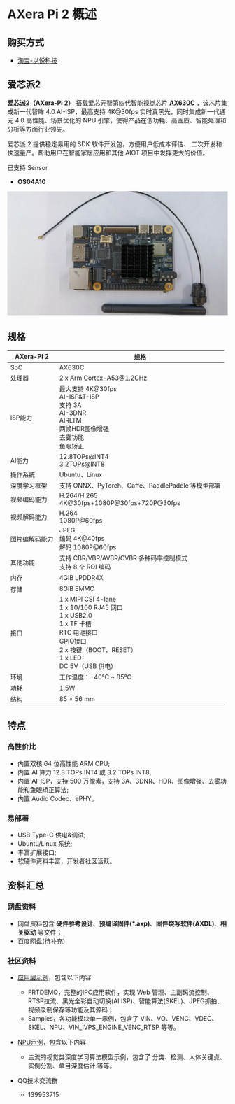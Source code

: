 # AXera Pi 2 概述

## 购买方式

- [淘宝-以悦科技]()

## 爱芯派2

**爱芯派2（AXera-Pi 2）** 搭载爱芯元智第四代智能视觉芯片 **[AX630C](https://www.axera-tech.com/Product/127.html)** ，该芯片集成新一代智眸 4.0 AI-ISP，最高支持 4K@30fps 实时真黑光，同时集成新一代通元 4.0 高性能、场景优化的 NPU 引擎，使得产品在低功耗、高画质、智能处理和分析等方面行业领先。

爱芯派 2 提供稳定易用的 SDK 软件开发包，方便用户低成本评估、
二次开发和快速量产。帮助用户在智能家居应用和其他 AIOT 项目中发挥更大的价值。

已支持 Sensor

- **OS04A10**

![](./media/board/board.jpg)

## 规格

| AXera-Pi 2 | 规格 | 
| --- | --- |
| SoC | AX630C |
| 处理器 | 2 x Arm Cortex-A53@1.2GHz |
| ISP能力 | 最大支持 4K@30fps<br />AI-ISP&T-ISP<br />支持 3A<br />AI-3DNR<br />AIRLTM<br />两帧HDR</li></li>图像增强<br />去雾功能<br />鱼眼矫正 |
| AI能力 | 12.8TOPs@INT4<br />3.2TOPs@INT8 |
| 操作系统 | Ubuntu、Linux |
| 深度学习框架 | 支持 ONNX、PyTorch、Caffe、PaddlePaddle 等模型部署 |
| 视频编码能力 | H.264/H.265<br />4K@30fps+1080P@30fps+720P@30fps |
| 视频解码能力 | H.264<br />1080P@60fps |
| 图片编解码能力 | JPEG<br />编码 4K@40fps<br />解码 1080P@60fps |
| 其他功能 | 支持 CBR/VBR/AVBR/CVBR 多种码率控制模式<br />支持 8 个 ROI 编码 |
| 内存 | 4GiB LPDDR4X|
| 存储 | 8GiB EMMC|
| 接口 | 1 x MIPI CSI 4-lane<br />1 x 10/100 RJ45 网口<br />1 x USB2.0<br />1 x TF 卡槽<br />RTC 电池接口<br />GPIO接口<br />2 x 按键（BOOT、RESET）<br />1 x LED<br />DC 5V（USB 供电） |
| 环境 | 工作温度：-40°C ~ 85°C |
| 功耗 | 1.5W |
| 结构 | 85 × 56 mm |

## 特点
### 高性价比

- 内置双核 64 位高性能 ARM CPU;
- 内置 AI 算力 12.8 TOPs INT4 或 3.2 TOPs INT8;
- 内置 AI-ISP，支持 500 万像素，支持 3A、3DNR、HDR、图像增强、去雾功能和鱼眼矫正算法;
- 内置 Audio Codec、ePHY。

### 易部署

- USB Type-C 供电&调试;
- Ubuntu/Linux 系统;
- 丰富扩展接口;
- 软硬件资料丰富，开发者社区活跃。

## 资料汇总

### 网盘资料

- 网盘资料包含 **硬件参考设计**、**预编译固件(*.axp)**、**固件烧写软件(AXDL)**、**相关驱动** 等文件；
- [百度网盘(待补充)]()

### 社区资料

- [应用层示例](https://github.com/AXERA-TECH/ax620q_bsp_sdk/tree/zero)，包含以下内容

    - FRTDEMO，完整的IPC应用软件，实现 Web 管理、主副码流控制、RTSP拉流、黑光全彩自动切换(AI ISP)、智能算法(SKEL)、JPEG抓拍、视频录制保存等功能及其源码；
    - Samples，各功能模块单一示例，包含了 VIN、VO、VENC、VDEC、SKEL、NPU、VIN_IVPS_ENGINE_VENC_RTSP 等等。

- [NPU示例](https://github.com/AXERA-TECH/ax-samples)，包含以下内容

    - 主流的视觉类深度学习算法模型示例，包含了 分类、检测、人体关键点、实例分割、单目深度估计 等等。

- QQ技术交流群

    - 139953715
